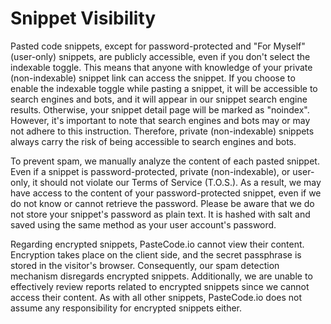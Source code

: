 # Snippet Visibility

Pasted code snippets, except for password-protected and "For Myself" (user-only) snippets, are publicly accessible, even if you don't select the indexable toggle. This means that anyone with knowledge of your private (non-indexable) snippet link can access the snippet. If you choose to enable the indexable toggle while pasting a snippet, it will be accessible to search engines and bots, and it will appear in our snippet search engine results. Otherwise, your snippet detail page will be marked as "noindex". However, it's important to note that search engines and bots may or may not adhere to this instruction. Therefore, private (non-indexable) snippets always carry the risk of being accessible to search engines and bots.

To prevent spam, we manually analyze the content of each pasted snippet. Even if a snippet is password-protected, private (non-indexable), or user-only, it should not violate our Terms of Service (T.O.S.). As a result, we may have access to the content of your password-protected snippet, even if we do not know or cannot retrieve the password. Please be aware that we do not store your snippet's password as plain text. It is hashed with salt and saved using the same method as your user account's password.

Regarding encrypted snippets, PasteCode.io cannot view their content. Encryption takes place on the client side, and the secret passphrase is stored in the visitor's browser. Consequently, our spam detection mechanism disregards encrypted snippets. Additionally, we are unable to effectively review reports related to encrypted snippets since we cannot access their content. As with all other snippets, PasteCode.io does not assume any responsibility for encrypted snippets either.